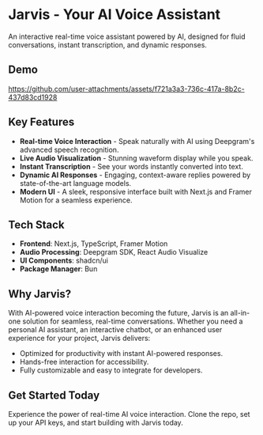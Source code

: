 # Jarvis - Your AI Voice Assistant

An interactive real-time voice assistant powered by AI, designed for fluid conversations, instant transcription, and dynamic responses.

## Demo

https://github.com/user-attachments/assets/f721a3a3-736c-417a-8b2c-437d83cd1928

## Key Features

* **Real-time Voice Interaction** - Speak naturally with AI using Deepgram's advanced speech recognition.
* **Live Audio Visualization** - Stunning waveform display while you speak.
* **Instant Transcription** - See your words instantly converted into text.
* **Dynamic AI Responses** - Engaging, context-aware replies powered by state-of-the-art language models.
* **Modern UI** - A sleek, responsive interface built with Next.js and Framer Motion for a seamless experience.

## Tech Stack

* **Frontend**: Next.js, TypeScript, Framer Motion
* **Audio Processing**: Deepgram SDK, React Audio Visualize
* **UI Components**: shadcn/ui
* **Package Manager**: Bun

## Why Jarvis?

With AI-powered voice interaction becoming the future, Jarvis is an all-in-one solution for seamless, real-time conversations. Whether you need a personal AI assistant, an interactive chatbot, or an enhanced user experience for your project, Jarvis delivers:

* Optimized for productivity with instant AI-powered responses.
* Hands-free interaction for accessibility.
* Fully customizable and easy to integrate for developers.

## Get Started Today

Experience the power of real-time AI voice interaction. Clone the repo, set up your API keys, and start building with Jarvis today.
